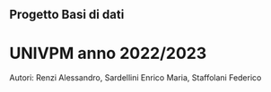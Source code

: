 ## Progetto Basi di dati
# UNIVPM anno 2022/2023
Autori: Renzi Alessandro, Sardellini Enrico Maria, Staffolani Federico
